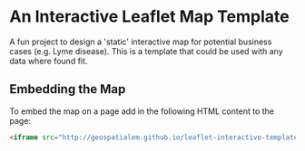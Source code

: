 # An Interactive Leaflet Map Template

A fun project to design a 'static' interactive map for potential business cases (e.g. Lyme disease). This is a template that could be used with any data where found fit.

## Embedding the Map
To embed the map on a page add in the following HTML content to the page:

```html
<iframe src="http://geospatialem.github.io/leaflet-interactive-template" frameborder="0" width="600" height="400"></iframe>   
```
